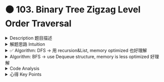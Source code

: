 # 🟠 103. Binary Tree Zigzag Level Order Traversal

<details>

<summary>Description 题目描述 </summary>

Given the `root` of a binary tree, return _the <mark style="color:yellow;">**zigzag level order traversal**</mark> of its nodes' values_. (i.e., from left to right, then right to left for the next level and alternate between).

```c
    3
   / \
  9  20
    /  \
   15   7
return its zigzag level order traversal as:
[
  [3],
  [20,9], // 注意这里不一样
  [15,7]
]
```

![](../../.gitbook/assets/image.png)

</details>

<details>

<summary>解题思路 Intuition </summary>

虽然题目是level order traversal但是似乎更适合用dfs的方法来解决，因为bfs需要用到dequeue的方式，以后有空可以看看

</details>

<details>

<summary>✅ Algorithm: DFS -> 用 recursion&#x26;List, memory optimized 也好理解</summary>

<img src="../../.gitbook/assets/image (1).png" alt="" data-size="original">

* Initialize an empty result list (nested).
* Call a recursive helper function with the root and its level (1 for the root).
* In the helper function:
  * <mark style="color:red;">**If the level > resultListSize, add a new empty list to the result list.**</mark>
  * If the level is odd, add the node's value to the end of the list for this level in the result list. -- normal sequence
  * If the level is even, add the node's value to the beginning of the list for this level in the result list. -- backed sequence
  * Recurse on the left child then the right child with level + 1.
* Return the result list.

<mark style="color:yellow;">**注意：**</mark>

* 这里很容易卡 List method:&#x20;
  * retrieve specific element with the index: <mark style="color:yellow;">**list.get(index)**</mark>
  * add element to a specific position: <mark style="color:yellow;">**list.add(0, value)**</mark>** **<mark style="color:red;">**=> add to front**</mark>
* 由于我把root的level设置成1， 所以在resultList的get时候的index要-1
* 使用了类似于 BFS 的处理方式，但是我们并没有使用queue，而是通过递归和列表来实现的。

<mark style="color:yellow;">**用dfs的关键点**</mark><mark style="color:yellow;">：</mark>\
\- If the level > resultListSize, add a new empty list to the result list.我们检查当前节点的层级 `level` 是否大于 `result` 的大小。如果是，这意味着我们首次访问到这一层，因此我们需要在 `result` 中添加一个新的空列表。<mark style="color:yellow;">如果</mark> <mark style="color:yellow;"></mark><mark style="color:yellow;">`level`</mark> <mark style="color:yellow;"></mark><mark style="color:yellow;">等于或小于</mark> <mark style="color:yellow;"></mark><mark style="color:yellow;">`result`</mark> <mark style="color:yellow;"></mark><mark style="color:yellow;">的大小，这意味着我们已经为这一层创建了一个列表</mark>，因此我们不需要再创建新的列表。

```java
class Solution {
    public List<List<Integer>> zigzagLevelOrder(TreeNode root) {
        List<List<Integer>> resultList = new LinkedList<>();
        int rootLevel = 1; // here i initialize to 1
        
        zigzagBFS(root, rootLevel, resultList);
        return resultList;
    }
    
    private void zigzagBFS(TreeNode root, int currLevel, List<List<Integer>> resultList) {
        // termination condition
        if (root == null) {
            return;
        }
        // 这里是dfs的关键
        if (currLevel > resultList.size()) {
            resultList.add(new LinkedList<>()); // 创建sublist
        }
        
        // 处理当前node
        // odd level: normal traversal, add the root value to the list end
        if (currLevel % 2 == 1) {
            resultList.get(currLevel - 1).add(root.val); // notice the index
        } else { // even level: add to the front
            resultList.get(currLevel - 1).add(0, root.val);
        } 
        
        // recursion on the left and right child to keep updating the resultList
        zigzagBFS(root.left, currLevel+1, resultList);
        zigzagBFS(root.right, currLevel+1, resultList);
    }
}
```

</details>

<details>

<summary>Algorithm: BFS -> use Dequeue structure, memory is less optimized 好理解</summary>

BFS: Slightly change the algorithm

1. Initialize a <mark style="color:yellow;">**double-ended queue**</mark> and add the root to it.
2. Initialize a boolean flag `leftToRight` to `true` to keep track of the direction for each level.
3. Start a while loop until the deque is empty:
   * For each level, get the size of the current level.
   * Initialize an empty list to store the nodes of the current level.
   * For each node in this level, if `leftToRight` is `true`, remove nodes from the front of the deque and add its value to the list, else remove nodes from the end of the deque and add its value to the list.
   * If the node has left or right children, add them to the deque. If `leftToRight` is `true`, add the left child first then the right child, else add the right child first then the left child.
   * After processing all nodes in the current level, add the list to the result list.
   * Toggle the `leftToRight` flag for the next level.
4. Return the result list.

```java
class Solution {
    public List<List<Integer>> zigzagLevelOrder(TreeNode root) {
        if (root == null) {
            return new ArrayList<List<Integer>>();
        }
        
        Deque<TreeNode> deque = new LinkedList<>();
        List<List<Integer>> results = new ArrayList<>();
        
        // Add the root to the deque.
        deque.add(root);
        // Initialize the direction.
        boolean leftToRight = true;
        
        while (!deque.isEmpty()) {
            // Number of elements in the current level.
            int levelNum = deque.size();
            // List to store nodes of the current level.
            List<Integer> levelList = new ArrayList<>();
            
            for (int i = 0; i < levelNum; i++) {
                if (leftToRight) {
                    // Remove nodes from the front of the deque.
                    TreeNode node = deque.pollFirst();
                    levelList.add(node.val);
                    // Add the left child then the right child.
                    if (node.left != null) {
                        deque.addLast(node.left);
                    }
                    if (node.right != null) {
                        deque.addLast(node.right);
                    }
                } else {
                    // Remove nodes from the end of the deque.
                    TreeNode node = deque.pollLast();
                    levelList.add(node.val);
                    // Add the right child then the left child.
                    if (node.right != null) {
                        deque.addFirst(node.right);
                    }
                    if (node.left != null) {
                        deque.addFirst(node.left);
                    }
                }
            }
            
            // Add the current level's list to the result list.
            results.add(levelList);
            // Flip the direction for the next level.
            leftToRight = !leftToRight;
        }
        
        return results;
    }
}
```

</details>

<details>

<summary>Code Analysis</summary>

Time Complexity: O(N)\
The time complexity of this zigzag traversal algorithm is O(N), where N is the number of nodes in the tree. This is because the algorithm traverses over all nodes of the tree exactly once.

Space Complexity: O(N)\
As for space complexity, in the worst case, if the tree is completely unbalanced, e.g., each node has only left child node, the recursion could go up to N levels deep, so the space complexity is O(N).

</details>

<details>

<summary>心得 Key Points</summary>

为什么要用DFS:\
虽然第一个我们用的是 DFS 的遍历方式，但是我们依然按照层次顺序来处理每个节点，这是因为我们需要区分出每一层，以便于实现锯齿形的遍历顺序。因此，我们使用了类似于 BFS 的处理方式，但是我们并没有使用queue，而是通过递归和列表来实现的。

bfs需要用到dequeue的方式，以后有空可以看看

</details>
